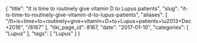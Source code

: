 {
    "title": "It is time to routinely give vitamin D to Lupus patients",
    "slug": "it-is-time-to-routinely-give-vitamin-d-to-lupus-patients",
    "aliases": [
        "/It+is+time+to+routinely+give+vitamin+D+to+Lupus+patients+\u2013+Dec+2016",
        "/8167"
    ],
    "tiki_page_id": 8167,
    "date": "2017-01-10",
    "categories": [
        "Lupus"
    ],
    "tags": [
        "Lupus"
    ]
}